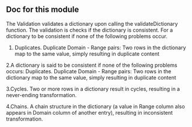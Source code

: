 ## Doc for this module

The Validation validates a dictionary upon calling the validateDictionary function.
The validation is checks if the dictionary is consistent.
For a dictionary to be consistent if none of the following problems occur.

1. Duplicates. Duplicate Domain - Range pairs: Two rows in the dictionary map to the same value, simply resulting in duplicate content

2.A dictionary is said to be consistent if none of the following problems occurs:
Duplicates. Duplicate Domain - Range pairs: Two rows in the dictionary map to the same value, simply resulting in duplicate content

3.Cycles. Two or more rows in a dictionary result in cycles, resulting in a never-ending transformation.

4.Chains. A chain structure in the dictionary (a value in Range column also appears in Domain column of another entry), resulting in
inconsistent transformation.